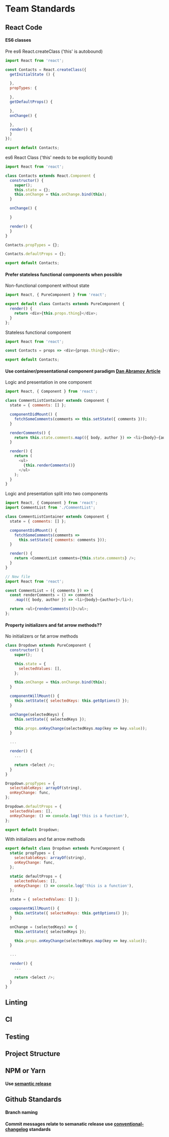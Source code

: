 # Team Standards

## React Code

#### ES6 classes

Pre es6 React.createClass ('this' is autobound)
```javascript
import React from 'react';

const Contacts = React.createClass({
  getInitialState () {

  },
  propTypes: {

  },
  getDefaultProps() {

  },
  onChange() {

  },
  render() {
  }
});

export default Contacts;
```

es6 React Class ('this' needs to be explicitly bound)
```javascript
import React from 'react';

class Contacts extends React.Component {
  constructor() {
    super();
    this.state = {};
    this.onChange = this.onChange.bind(this);
  }

  onChange() {

  }

  render() {
  }
}

Contacts.propTypes = {};

Contacts.defaultProps = {};

export default Contacts;
```

#### Prefer stateless functional components when possible

Non-functional component without state
```javascript
import React, { PureComponent } from 'react';

export default class Contacts extends PureComponent {
  render() {
    return <div>{this.props.thing}</div>;
  }
};
```

Stateless functional component
```javascript
import React from 'react';

const Contacts = props => <div>{props.thing}</div>;

export default Contacts;
```

#### Use container/presentational component paradigm [Dan Abramov Article](https://medium.com/@dan_abramov/smart-and-dumb-components-7ca2f9a7c7d0)

Logic and presentation in one component
```javascript
import React, { Component } from 'react';

class CommentListContainer extends Component {
  state = { comments: [] };

  componentDidMount() {
    fetchSomeComments(comments => this.setState({ comments }));
  }

  renderComments() {
    return this.state.comments.map(({ body, author }) => <li>{body}—{author}</li>);
  }

  render() {
    return (
      <ul>
        {this.renderComments()}
      </ul>
    );
  }
}
```

Logic and presentation split into two components
```javascript
import React, { Component } from 'react';
import CommentList from './CommentList';

class CommentListContainer extends Component {
  state = { comments: [] };

  componentDidMount() {
    fetchSomeComments(comments =>
      this.setState({ comments: comments }));
  }

  render() {
    return <CommentList comments={this.state.comments} />;
  }
}

// New file
import React from 'react';

const CommentList = ({ comments }) => {
  const renderComments = () => comments
    .map(({ body, author }) => <li>{body}—{author}</li>);

  return <ul>{renderComments()}</ul>;
};
```

#### Property initializers and fat arrow methods??

No initializers or fat arrow methods
```javascript
class Dropdown extends PureComponent {
  constructor() {
    super();

    this.state = {
      selectedValues: [],
    };

    this.onChange = this.onChange.bind(this);
  }

  componentWillMount() {
    this.setState({ selectedKeys: this.getOptions() });
  }

  onChange(selectedKeys) {
    this.setState({ selectedKeys });

    this.props.onKeyChange(selectedKeys.map(key => key.value));
  }

  ...

  render() {
    ...

    return <Select />;
  }
}

Dropdown.propTypes = {
  selectableKeys: arrayOf(string),
  onKeyChange: func,
};

Dropdown.defaultProps = {
  selectedValues: [],
  onKeyChange: () => console.log('this is a function'),
};

export default Dropdown;
```

With initializers and fat arrow methods
```javascript
export default class Dropdown extends PureComponent {
  static propTypes = {
    selectableKeys: arrayOf(string),
    onKeyChange: func,
  };

  static defaultProps = {
    selectedValues: [],
    onKeyChange: () => console.log('this is a function'),
  };

  state = { selectedValues: [] };

  componentWillMount() {
    this.setState({ selectedKeys: this.getOptions() });
  }

  onChange = (selectedKeys) => {
    this.setState({ selectedKeys });

    this.props.onKeyChange(selectedKeys.map(key => key.value));
  }

  ...

  render() {
    ...

    return <Select />;
  }
}
```

## Linting

## CI

## Testing

## Project Structure

## NPM or Yarn

#### Use [semantic release](https://github.com/semantic-release/semantic-release)

## Github Standards

#### Branch naming


#### Commit messages relate to semanatic release use [conventional-changelog](https://github.com/conventional-changelog/conventional-changelog/blob/v0.5.3/conventions/angular.md) standards
